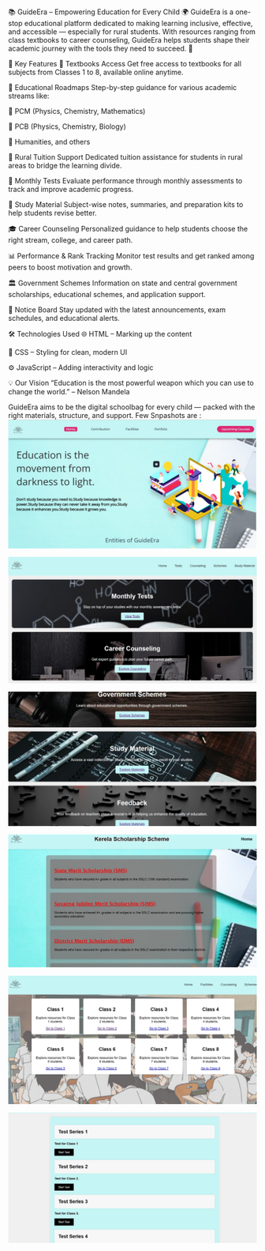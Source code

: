 📚 GuideEra – Empowering Education for Every Child 🌍
GuideEra is a one-stop educational platform dedicated to making learning inclusive, effective, and accessible — especially for rural students.
With resources ranging from class textbooks to career counseling, GuideEra helps students shape their academic journey with the tools they need to succeed. 🚀

🌟 Key Features
📘 Textbooks Access
Get free access to textbooks for all subjects from Classes 1 to 8, available online anytime.

🧭 Educational Roadmaps
Step-by-step guidance for various academic streams like:

📐 PCM (Physics, Chemistry, Mathematics)

🧬 PCB (Physics, Chemistry, Biology)

📜 Humanities, and others

🏫 Rural Tuition Support
Dedicated tuition assistance for students in rural areas to bridge the learning divide.

📆 Monthly Tests
Evaluate performance through monthly assessments to track and improve academic progress.

📂 Study Material
Subject-wise notes, summaries, and preparation kits to help students revise better.

🎓 Career Counseling
Personalized guidance to help students choose the right stream, college, and career path.

📊 Performance & Rank Tracking
Monitor test results and get ranked among peers to boost motivation and growth.

🏛️ Government Schemes
Information on state and central government scholarships, educational schemes, and application support.

📌 Notice Board
Stay updated with the latest announcements, exam schedules, and educational alerts.

🛠️ Technologies Used
🌐 HTML – Marking up the content

🎨 CSS – Styling for clean, modern UI

⚙️ JavaScript – Adding interactivity and logic

💡 Our Vision
“Education is the most powerful weapon which you can use to change the world.” – Nelson Mandela

GuideEra aims to be the digital schoolbag for every child — packed with the right materials, structure, and support.
Few Snpashots are :
![image alt](https://github.com/abhijeet-saxena07/Guide-Era/blob/0b99ffe2d1458fa7b98f768598e8aa9f739ccfc9/g1.jpg)

![image alt](https://github.com/abhijeet-saxena07/Guide-Era/blob/0b99ffe2d1458fa7b98f768598e8aa9f739ccfc9/g2.jpg)

![image alt](https://github.com/abhijeet-saxena07/Guide-Era/blob/0b99ffe2d1458fa7b98f768598e8aa9f739ccfc9/g3.jpg)

![image alt](https://github.com/abhijeet-saxena07/Guide-Era/blob/0b99ffe2d1458fa7b98f768598e8aa9f739ccfc9/g4.jpg)

![image alt](https://github.com/abhijeet-saxena07/Guide-Era/blob/79461a92687e690b7413273abe11fd7f0f655e80/g5.jpg)

![image alt](https://github.com/abhijeet-saxena07/Guide-Era/blob/0b99ffe2d1458fa7b98f768598e8aa9f739ccfc9/g6.jpg)

